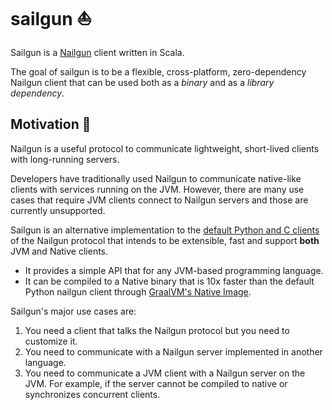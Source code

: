 # sailgun :sailboat:

Sailgun is a [Nailgun](https://github.com/facebook/nailgun) client written in Scala.

The goal of sailgun is to be a flexible, cross-platform, zero-dependency
Nailgun client that can be used both as a *binary* and as a *library
dependency*.

## Motivation :ocean:

Nailgun is a useful protocol to communicate lightweight, short-lived clients
with long-running servers.

Developers have traditionally used Nailgun to communicate native-like clients
with services running on the JVM. However, there are many use cases that
require JVM clients connect to Nailgun servers and those are currently unsupported.

Sailgun is an alternative implementation to the [default Python and C
clients](https://github.com/facebook/nailgun/tree/master/nailgun-client) of
the Nailgun protocol that intends to be extensible, fast and support
**both** JVM and Native clients.

* It provides a simple API that for any JVM-based programming language.
* It can be compiled to a Native binary that is 10x faster than the default Python nailgun client through [GraalVM's Native Image](https://www.graalvm.org/docs/reference-manual/aot-compilation/).

Sailgun's major use cases are:

1. You need a client that talks the Nailgun protocol but you need to customize it.
1. You need to communicate with a Nailgun server implemented in another language.
1. You need to communicate a JVM client with a Nailgun server on the JVM. For
   example, if the server cannot be compiled to native or synchronizes
   concurrent clients.
